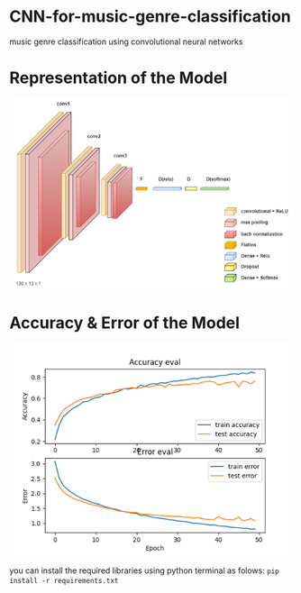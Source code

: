 # CNN-for-music-genre-classification
music genre classification using convolutional neural networks

# Representation of the Model
![alt text](https://github.com/Akschan/CNN-for-music-genre-classification/blob/main/images/diagram.jpg?raw=true)


# Accuracy & Error of the Model
![alt text](https://github.com/Akschan/CNN-for-music-genre-classification/blob/main/images/CNN.png?raw=true)



you can install the required libraries using python terminal as folows: 
`pip install -r requirements.txt`
